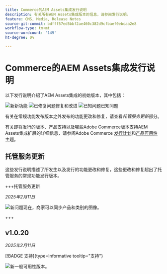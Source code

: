 ```yaml
---
title: Commerce的AEM Assets集成发行说明
description: 有关所有AEM Assets集成版本的信息，请参阅发行说明。
feature: CMS, Media, Release Notes
source-git-commit: bdfff57ed5bbf2ae460c382d9cfbaef0ebcaa2e8
workflow-type: tm+mt
source-wordcount: '149'
ht-degree: 0%

---
```



# Commerce的AEM Assets集成发行说明

以下发行说明介绍了AEM Assets集成的初始版本，其中包括：

![新](../assets/new.svg)新功能
![已修复问题](../assets/fix.svg)修复和改进
![已知问题](../assets/bug.svg)已知问题

有关在常规功能发布版本之外发布的功能更改和修复，请查看&#x200B;_托管服务更新_&#x200B;部分。

有关即将发行的版本、产品支持以及哪些Adobe Commerce版本支持AEM Assets集成扩展的详细信息，请参阅Adobe Commerce [发行计划](https://experienceleague.adobe.com/en/docs/commerce-operations/release/planning/schedule)和[产品可用性](https://experienceleague.adobe.com/en/docs/commerce-operations/release/product-availability)主题。

## 托管服务更新

这些发行说明描述了所发生以及发行的功能更改和修复，这些更改和修复超出了托管服务的常规功能发行版本。

+++托管服务更新

_2025年2月11日_

![新问题](../assets/new.svg)现在，商家可以同步产品和类别的图像。

+++

## v1.0.20

_2025年2月11日_

[!BADGE 支持]{type=Informative tooltip="支持"}

![新](../assets/new.svg)一般可用性版本。

